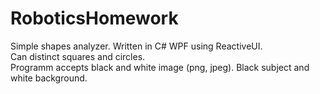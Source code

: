 # RoboticsHomework
Simple shapes analyzer. Written in C# WPF using ReactiveUI.\
Can distinct squares and circles.\
Programm accepts black and white image (png, jpeg). Black subject and white background.


